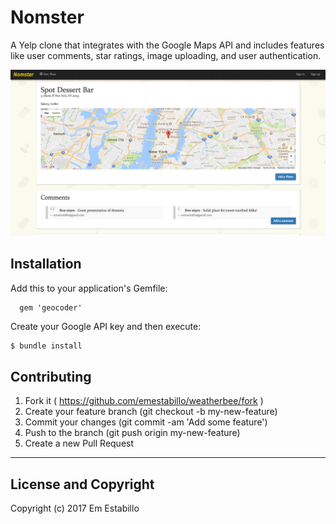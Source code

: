 # Nomster

A Yelp clone that integrates with the Google Maps API and includes features like user comments, star ratings, image uploading, and user authentication.

![nomster](app/assets/images/nomster.png)

## Installation

Add this to your application's Gemfile:
```
  gem 'geocoder'
```

Create your Google API key and then execute:
```ruby
$ bundle install
```

## Contributing

1. Fork it ( https://github.com/emestabillo/weatherbee/fork )
2. Create your feature branch (git checkout -b my-new-feature)
3. Commit your changes (git commit -am 'Add some feature')
4. Push to the branch (git push origin my-new-feature)
5. Create a new Pull Request

---

## License and Copyright

Copyright (c) 2017 Em Estabillo